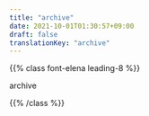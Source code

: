 ```yaml
---
title: "archive"
date: 2021-10-01T01:30:57+09:00
draft: false
translationKey: "archive"
---
```


{{% class font-elena leading-8 %}}

archive


{{% /class %}}